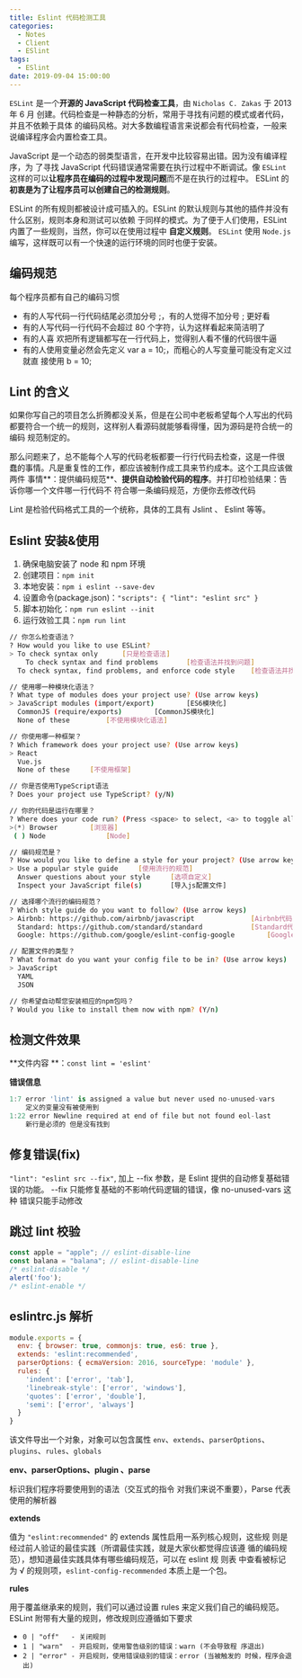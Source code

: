 ```yaml
---
title: Eslint 代码检测工具
categories:
  - Notes
  - Client
  - ESlint
tags:
  - ESlint
date: 2019-09-04 15:00:00
---
```


`ESLint` 是一个**开源的 JavaScript 代码检查工具**，由 `Nicholas C. Zakas` 于 2013 年 6 月 创建。代码检查是一种静态的分析，常用于寻找有问题的模式或者代码，并且不依赖于具体 的编码风格。对大多数编程语言来说都会有代码检查，一般来说编译程序会内置检查工具。

JavaScript 是一个动态的弱类型语言，在开发中比较容易出错。因为没有编译程序，为 了寻找 JavaScript 代码错误通常需要在执行过程中不断调试。像 `ESLint` 这样的可以**让程序员在编码的过程中发现问题**而不是在执行的过程中。 ESLint 的**初衷是为了让程序员可以创建自己的检测规则**。

ESLint 的所有规则都被设计成可插入的。ESLint 的默认规则与其他的插件并没有什么区别，规则本身和测试可以依赖 于同样的模式。为了便于人们使用，ESLint 内置了一些规则，当然，你可以在使用过程中 **自定义规则**。 `ESLint` 使用 `Node.js` 编写，这样既可以有一个快速的运行环境的同时也便于安装。

<!-- more -->

## 编码规范

每个程序员都有自己的编码习惯
- 有的人写代码一行代码结尾必须加分号 ;，有的人觉得不加分号 ; 更好看
- 有的人写代码一行代码不会超过 80 个字符，认为这样看起来简洁明了
- 有的人喜 欢把所有逻辑都写在一行代码上，觉得别人看不懂的代码很牛逼
- 有的人使用变量必然会先定义 var a = 10;，而粗心的人写变量可能没有定义过就直 接使用 b = 10;

## Lint 的含义

如果你写自己的项目怎么折腾都没关系，但是在公司中老板希望每个人写出的代码 都要符合一个统一的规则，这样别人看源码就能够看得懂，因为源码是符合统一的编码 规范制定的。

那么问题来了，总不能每个人写的代码老板都要一行行代码去检查，这是一件很 蠢的事情。凡是重复性的工作，都应该被制作成工具来节约成本。这个工具应该做两件 事情**：提供编码规范**、**提供自动检验代码的程序**。并打印检验结果：告诉你哪一个文件哪一行代码不 符合哪一条编码规范，方便你去修改代码

Lint 是检验代码格式工具的一个统称，具体的工具有 Jslint 、 Eslint 等等。

## Eslint 安装&使用

1. 确保电脑安装了 node 和 npm 环境
2. 创建项目：`npm init`
3. 本地安装：`npm i eslint --save-dev`
4. 设置命令(package.json)：`"scripts": { "lint": "eslint src" }`
5. 脚本初始化：`npm run eslint --init`
6. 运行效验工具：`npm run lint`

~~~sh
// 你怎么检查语法？
? How would you like to use ESLint?
> To check syntax only		[只是检查语法]
	To check syntax and find problems		[检查语法并找到问题]
  To check syntax, find problems, and enforce code style	[检查语法并找到问题，并强制的保持风格]

// 使用哪一种模块化语法？
? What type of modules does your project use? (Use arrow keys)
> JavaScript modules (import/export)		[ES6模块化]
  CommonJS (require/exports)		[CommonJS模块化]
  None of these			[不使用模块化语法]

// 你使用哪一种框架？
? Which framework does your project use? (Use arrow keys)
> React
  Vue.js
  None of these		[不使用框架]

// 你是否使用TypeScript语法
? Does your project use TypeScript? (y/N)

// 你的代码是运行在哪里？
? Where does your code run? (Press <space> to select, <a> to toggle all, <i> to invert selection)
>(*) Browser		[浏览器]
 ( ) Node				[Node]

// 编码规范是？
? How would you like to define a style for your project? (Use arrow keys)
> Use a popular style guide		[使用流行的规范]
  Answer questions about your style		[选项自定义]
  Inspect your JavaScript file(s)		[导入js配置文件]

// 选择哪个流行的编码规范？
? Which style guide do you want to follow? (Use arrow keys)
> Airbnb: https://github.com/airbnb/javascript				[Airbnb代码规范]
  Standard: https://github.com/standard/standard			[Standard代码规范]
  Google: https://github.com/google/eslint-config-google		[Google代码规范]

// 配置文件的类型？
? What format do you want your config file to be in? (Use arrow keys)
> JavaScript
  YAML
  JSON

// 你希望自动帮您安装相应的npm包吗？
? Would you like to install them now with npm? (Y/n)
~~~

## 检测文件效果

**文件内容 **：`const lint = 'eslint'`

**错误信息**

~~~dart
1:7 error 'lint' is assigned a value but never used no-unused-vars
	定义的变量没有被使用到
1:22 error Newline required at end of file but not found eol-last
 	新行是必须的 但是没有找到
~~~

## 修复错误(fix)

`"lint": "eslint src --fix"`, 加上 --fix 参数，是 Eslint 提供的自动修复基础错误的功能。 --fix 只能修复基础的不影响代码逻辑的错误，像 no-unused-vars 这种 错误只能手动修改

## 跳过 lint 校验

~~~javascript
const apple = "apple"; // eslint-disable-line
const balana = "balana"; // eslint-disable-line
/* eslint-disable */
alert('foo');
/* eslint-enable */
~~~

## eslintrc.js 解析

~~~js
module.exports = {
  env: { browser: true, commonjs: true, es6: true },
  extends: 'eslint:recommended',
  parserOptions: { ecmaVersion: 2016, sourceType: 'module' },
  rules: {
    'indent': ['error', 'tab'],
    'linebreak-style': ['error', 'windows'],
    'quotes': ['error', 'double'],
    'semi': ['error', 'always']
  }
}
~~~

该文件导出一个对象，对象可以包含属性 `env`、`extends`、`parserOptions`、`plugins`、`rules`、`globals`

**env、parserOptions、plugin 、parse**

标识我们程序将要使用到的语法（交互式的指令 对我们来说不重要），Parse 代表使用的解析器

**extends**

值为 `"eslint:recommended"` 的 extends 属性启用一系列核心规则，这些规 则是经过前人验证的最佳实践（所谓最佳实践，就是大家伙都觉得应该遵 循的编码规范），想知道最佳实践具体有哪些编码规范，可以在 eslint 规 则表 中查看被标记为 √ 的规则项，`eslint-config-recommended` 本质上是一个包。

**rules**

用于覆盖继承来的规则，我们可以通过设置 rules 来定义我们自己的编码规范。
ESLint 附带有大量的规则，修改规则应遵循如下要求

- `0 | "off"   - 关闭规则`
- `1 | "warn"  - 开启规则，使用警告级别的错误：warn (不会导致程 序退出)`
- `2 | "error" - 开启规则，使用错误级别的错误：error (当被触发的 时候，程序会退出)`

